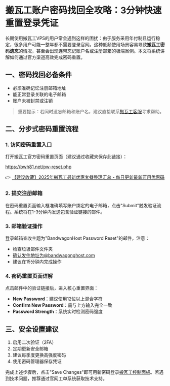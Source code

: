 # 搬瓦工账户密码找回全攻略：3分钟快速重置登录凭证

长期使用搬瓦工VPS的用户常会遇到这样的困扰：由于服务采用年付制且运行稳定，很多用户可能一整年都不需要登录官网。这种低频使用场景容易导致**搬瓦工密码遗忘**的情况，甚至会出现连带忘记账户名或注册邮箱的极端案例。本文将系统讲解如何通过官方渠道高效完成密码重置。

## 一、密码找回必备条件
- 必须准确记忆注册邮箱地址
- 能正常登录关联的电子邮箱
- 账户未被封禁或注销

> 重要提示：若同时遗忘邮箱和账户名，建议直接联系[搬瓦工客服](https://bit.ly/banwagon)寻求帮助。

## 二、分步式密码重置流程

### 1. 访问密码重置入口
打开搬瓦工官方密码重置页面（建议通过收藏夹保存此链接）：

https://bwh81.net/pw-reset.php

👉 [【建议收藏】2025年搬瓦工最新优惠套餐整理汇总 - 每日更新最新可用优惠码](https://bit.ly/banwagon)

### 2. 提交注册邮箱
在密码重置页面输入框准确填写账户绑定的电子邮箱，点击"Submit"触发验证流程。系统将在1-3分钟内发送包含验证链接的邮件。

### 3. 邮箱验证操作
登录邮箱查收主题为"BandwagonHost Password Reset"的邮件，注意：
- 检查垃圾邮件文件夹
- 确认发件地址为@bandwagonghost.com
- 建议在15分钟内完成操作

### 4. 密码重置页面详解
点击邮件中的验证链接后，进入核心重置界面：
- **New Password**：建议使用12位以上混合字符
- **Confirm New Password**：需与上方输入完全一致
- **Password Strength**：系统实时检测密码强度

## 三、安全设置建议
1. 启用二次验证（2FA）
2. 定期更新安全邮箱
3. 建议每季度更换高强度密码
4. 使用密码管理器保存凭证

完成上述步骤后，点击"Save Changes"即可用新密码登录[搬瓦工控制面板](https://bit.ly/banwagon)。若遇到技术问题，推荐通过官网工单系统获取技术支持。